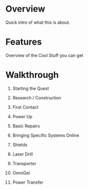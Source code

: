 # Overview
Quick intro of what this is about.


# Features
Overview of the Cool Stuff you can get

# Walkthrough 

1. Starting the Quest

2. Research / Construction

3. First Contact

4. Power Up

5. Basic Repairs

6. Bringing Specific Systems Online

7. Shields 

8. Laser Drill

9. Transporter

10. OmniGel
 
11. Power Transfer
